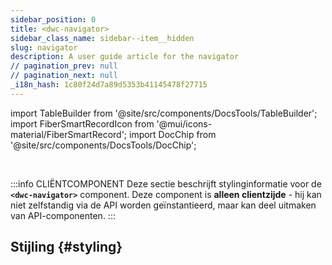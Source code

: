 ```yaml
---
sidebar_position: 0
title: <dwc-navigator>
sidebar_class_name: sidebar--item__hidden
slug: navigator
description: A user guide article for the navigator
// pagination_prev: null
// pagination_next: null
_i18n_hash: 1c80f24d7a89d5353b41145478f27715
---
```

import TableBuilder from '@site/src/components/DocsTools/TableBuilder';
import FiberSmartRecordIcon from '@mui/icons-material/FiberSmartRecord';
import DocChip from '@site/src/components/DocsTools/DocChip';

<DocChip chip='shadow' />

<br />

:::info CLIËNTCOMPONENT
Deze sectie beschrijft stylinginformatie voor de **`<dwc-navigator>`** component. Deze component is **alleen clientzijde** - hij kan niet zelfstandig via de API worden geïnstantieerd, maar kan deel uitmaken van API-componenten.
:::

## Stijling {#styling}

<TableBuilder name="dwc-navigator" clientComponent />

